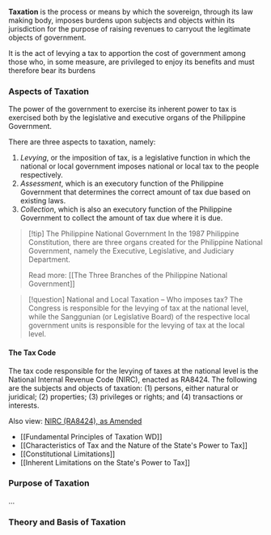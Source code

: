 
**Taxation** is the process or means by which the sovereign, through its law making body, imposes burdens upon subjects and objects within its jurisdiction for the purpose of raising revenues to carryout the legitimate objects of government.

It is the act of levying a tax to apportion the cost of government among those who, in some measure, are privileged to enjoy its benefits and must therefore bear its burdens

### Aspects of Taxation
The power of the government to exercise its inherent power to tax is exercised both by the legislative and executive organs of the Philippine Government.

There are three aspects to taxation, namely:
1. *Levying*, or the imposition of tax, is a legislative function in which the national or local government imposes national or local tax to the people respectively.
2. *Assessment*, which is an executory function of the Philippine Government that determines the correct amount of tax due based on existing laws.
3. *Collection*, which is also an executory function of the Philippine Government to collect the amount of tax due where it is due.

> [!tip] The Philippine National Government
> In the 1987 Philippine Constitution, there are three organs created for the Philippine National Government, namely the Executive, Legislative, and Judiciary Department.
> 
> Read more: [[The Three Branches of the Philippine National Government]]

> [!question] National and Local Taxation – Who imposes tax?
> The Congress is responsible for the levying of tax at the national level, while the Sanggunian (or Legislative Board) of the respective local government units is responsible for the levying of tax at the local level.

#### The Tax Code
The tax code responsible for the levying of taxes at the national level is the National Internal Revenue Code (NIRC), enacted as RA8424. The following are the subjects and objects of taxation: (1) persons, either natural or juridical; (2) properties; (3) privileges or rights; and (4) transactions or interests.

Also view: [NIRC (RA8424), as Amended](https://www.bir.gov.ph/index.php/tax-code.html)




- [[Fundamental Principles of Taxation WD]]
- [[Characteristics of Tax and the Nature of the State's Power to Tax]]
- [[Constitutional Limitations]]
- [[Inherent Limitations on the State's Power to Tax]]



### Purpose of Taxation
…

### Theory and Basis of Taxation
